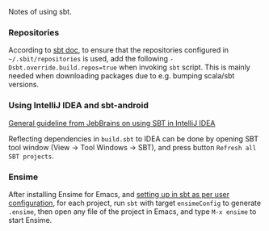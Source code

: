 Notes of using sbt.

### Repositories

According to [sbt doc](http://www.scala-sbt.org/0.13/docs/Proxy-Repositories.html),
to ensure that the repositories configured in `~/.sbit/repositories`
is used, add the following `-Dsbt.override.build.repos=true` when
invoking `sbt` script. This is mainly needed when downloading packages
due to e.g. bumping scala/sbt versions.

### Using IntelliJ IDEA and sbt-android

[General guideline from JebBrains on using SBT in IntelliJ IDEA](https://www.jetbrains.com/help/idea/getting-started-with-sbt.html)

Reflecting dependencies in `build.sbt` to IDEA can be done by opening
SBT tool window (View -> Tool Windows -> SBT), and press button
`Refresh all SBT projects`.

### Ensime

After installing Ensime for Emacs, and [setting up in sbt as per user
configuration](http://ensime.github.io/build_tools/sbt/), for each
project, run `sbt` with target `ensimeConfig` to generate `.ensime`,
then open any file of the project in Emacs, and type `M-x ensime` to
start Ensime.
